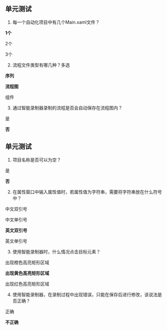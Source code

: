 ## 单元测试
1. 每一个自动化项目中有几个Main.xaml文件？

**1个**

2个

3个

2. 流程文件类型有哪几种？多选

**序列**

**流程图**

组件

3. 通过智能录制器录制的流程是否会自动保存在流程图内？

是

**否**


## 单元测试
1. 项目名称是否可以为空？

是

**否**

2. 在属性窗口中输入属性值时，若属性值为字符串，需要将字符串放在什么符号中？

中文双引号

中文单引号

**英文双引号**

英文单引号

3. 使用智能录制器时，什么情况点击目标元素？

出现橙色高亮矩形区域

**出现黄色高亮矩形区域**

出现红色高亮矩形区域

4. 使用智能录制器，在录制过程中出现错误，只能在保存后进行修改，该说法是否正确？

正确

**不正确**